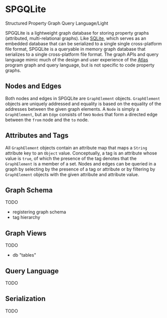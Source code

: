 # SPGQLite
Structured Property Graph Query Language/Light

SPGQLite is a lightweight graph database for storing property graphs (attributed, multi-relational graphs). Like [SQLite](https://www.sqlite.org/index.html), which serves as an embedded database that can be serialized to a single single cross-platform file format, SPGQLite is a queryable in memory graph database that serializes to a single cross-platform file format. The graph APIs and query language mimic much of the design and user experience of the [Atlas](http://www.ensoftcorp.com/atlas) program graph and query language, but is not specific to code property graphs.

## Nodes and Edges
Both nodes and edges in SPGQLite are `GraphElement` objects. `GraphElement` objects are uniquely addressed and equality is based on the equality of the addresses between the given graph elements. A `Node` is simply a `GraphElement`, but an `Edge` consists of two `Node`s that form a directed edge between the `from` node and the `to` node.

## Attributes and Tags
All `GraphElement` objects contain an attribute map that maps a `String` attribute key to an `Object` value. Conceptually, a tag is an attribute whose value is `true`, of which the presence of the tag denotes that the `GraphElement` is a member of a set. Nodes and edges can be queried in a graph by selecting by the presence of a tag or attribute or by filtering by `GraphElement` objects with the given attribute and attribute value.

## Graph Schema
TODO

- registering graph schema
- tag hierarchy

## Graph Views
TODO

- db "tables"

## Query Language
TODO

## Serialization
TODO
